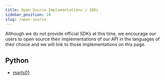 ```yaml
---
title: Open Source Implementations / SDKs
sidebar_position: 10
slug: /open-source
---
```


Although we do not provide official SDKs at this time, we encourage our users to open source their implementations of our API in the languages of their choice and we will link to those implementations on this page.

## Python

- [marts01](https://github.com/marts01/market_data)
